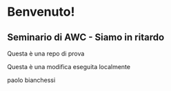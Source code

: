 # Benvenuto!
## Seminario di AWC - Siamo in ritardo
Questa è una repo di prova

Questa è una modifica eseguita localmente

paolo bianchessi